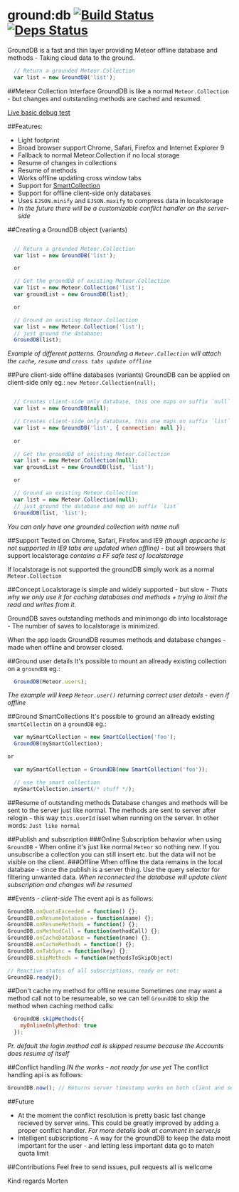 ground:db [![Build Status](https://travis-ci.org/GroundMeteor/db.png?branch=master)](https://travis-ci.org/GroundMeteor/db)
[![Deps Status](http://checkdeps.meteor.com/badge/GroundMeteor/db/master)](http://checkdeps.meteor.com/GroundMeteor/db) 
=========

GroundDB is a fast and thin layer providing Meteor offline database and methods - Taking cloud data to the ground.

```js
  // Return a grounded Meteor.Collection
  var list = new GroundDB('list');
```

##Meteor Collection Interface
GroundDB is like a normal `Meteor.Collection` - but changes and outstanding methods are cached and resumed.

[Live basic debug test](http://grounddb.meteor.com/)

##Features:
* Light footprint
* Broad browser support Chrome, Safari, Firefox and Internet Explorer 9
* Fallback to normal Meteor.Collection if no local storage
* Resume of changes in collections
* Resume of methods
* Works offline updating cross window tabs
* Support for [SmartCollection](https://github.com/arunoda/meteor-smart-collections)
* Support for offline client-side only databases
* Uses `EJSON.minify` and `EJSON.maxify` to compress data in localstorage
* *In the future there will be a customizable conflict handler on the server-side*

##Creating a GroundDB object (variants)
```js

  // Return a grounded Meteor.Collection
  var list = new GroundDB('list');

  or

  // Get the groundDB of existing Meteor.Collection
  var list = new Meteor.Collection('list');
  var groundList = new GroundDB(list);

  or

  // Ground an existing Meteor.Collection  
  var list = new Meteor.Collection('list');
  // just ground the database:
  GroundDB(list);
```
*Example of different patterns. Grounding a `Meteor.Collection` will attach the `cache`, `resume` and `cross tabs update offline`*

##Pure client-side offline databases (variants)
GroundDB can be applied on client-side only eg.: `new Meteor.Collection(null);`
```js

  // Creates client-side only database, this one maps on suffix `null`
  var list = new GroundDB(null);

  // Creates client-side only database, this one maps on suffix `list` *(Meteor 0.6.5+)*
  var list = new GroundDB('list', { connection: null });
  
  or

  // Get the groundDB of existing Meteor.Collection
  var list = new Meteor.Collection(null);
  var groundList = new GroundDB(list, 'list');

  or

  // Ground an existing Meteor.Collection  
  var list = new Meteor.Collection(null);
  // just ground the database and map on suffix `list`
  GroundDB(list, 'list');
```
*You can only have one grounded collection with name null*

##Support
Tested on Chrome, Safari, Firefox and IE9 *(though appcache is not supported in IE9 tabs are updated when offline)* - but all browsers that support localstorage *contains a FF safe test of localstorage*

If localstorage is not supported the groundDB simply work as a normal `Meteor.Collection`

##Concept
Localstorage is simple and widely supported - but slow - *Thats why we only use it for caching databases and methods + trying to limit the read and writes from it.*

GroundDB saves outstanding methods and minimongo db into localstorage - The number of saves to localstorage is minimized.

When the app loads GroundDB resumes methods and database changes - made when offline and browser closed.

##Ground user details
It's possible to mount an allready existing collection on a `groundDB` eg.:
```js
  GroundDB(Meteor.users);
```
*The example will keep `Meteor.user()` returning correct user details - even if offline*

##Ground SmartCollections
It's possible to ground an allready existing `smartCollectin` on a `groundDB` eg.:
```js
  var mySmartCollection = new SmartCollection('foo');
  GroundDB(mySmartCollection);

or

  var mySmartCollection = GroundDB(new SmartCollection('foo'));

  // use the smart collection
  mySmartCollection.insert(/* stuff */);
```

##Resume of outstanding methods
Database changes and methods will be sent to the server just like normal. The methods are sent to server after relogin - this way `this.userId` isset when running on the server. In other words: `Just like normal`

##Publish and subscription
###Online
Subscription behavior when using `GroundDB` - When online it's just like normal `Meteor` so nothing new. If you unsubscribe a collection you can still insert etc. but the data will not be visible on the client.
###Offline
When offline the data remains in the local database - since the publish is a server thing. Use the query selector for filtering unwanted data.
*When reconnected the database will update client subscription and changes will be resumed*

##Events *- client-side*
The event api is as follows:
```js
GroundDB.onQuotaExceeded = function() {};
GroundDB.onResumeDatabase = function(name) {};
GroundDB.onResumeMethods = function() {};
GroundDB.onMethodCall = function(methodCall) {};
GroundDB.onCacheDatabase = function(name) {};
GroundDB.onCacheMethods = function() {};
GroundDB.onTabSync = function(key) {};
GroundDB.skipMethods = function(methodsToSkipObject)

// Reactive status of all subscriptions, ready or not:
GroundDB.ready();
```

##Don't cache my method for offline resume
Sometimes one may want a method call not to be resumeable, so we can tell `GroundDB` to skip the method when caching method calls:
```js
  GroundDB.skipMethods({
    myOnlineOnlyMethod: true
  });
```
*Pr. default the login method call is skipped resume because the Accounts does resume of itself*

##Conflict handling *IN the works - not ready for use yet*
The conflict handling api is as follows:
```js
GroundDB.now(); // Returns server timestamp works on both client and server
```

##Future
* At the moment the conflict resolution is pretty basic last change recieved by server wins. This could be greatly improved by adding a proper conflict handler. *For more details look at comment in server.js*
* Intelligent subscriptions - A way for the groundDB to keep the data most important for the user - and letting less important data go to match quota limit

##Contributions
Feel free to send issues, pull requests all is wellcome

Kind regards Morten

